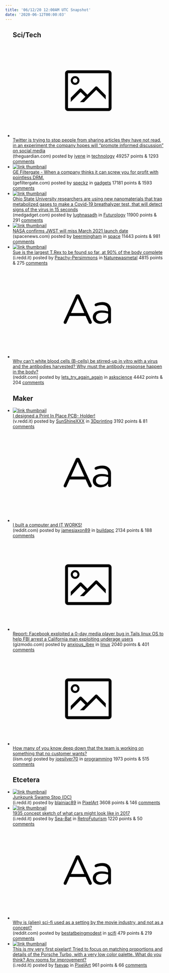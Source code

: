 ```yaml
---
title: '06/12/20 12:00AM UTC Snapshot'
date: '2020-06-12T00:00:03'
---
```

<ul>
<h2>Sci/Tech</h2>

<li><a href='https://www.theguardian.com/technology/2020/jun/11/twitter-aims-to-limit-people-sharing-articles-they-have-not-read'><svg version='1.1' viewBox='-34 -14 104 64' preserveAspectRatio='xMidYMid meet' xmlns='http://www.w3.org/2000/svg' xmlns:xlink='http://www.w3.org/1999/xlink'>
    <title>link thumbnail</title>
    <path d='M32,4H4A2,2,0,0,0,2,6V30a2,2,0,0,0,2,2H32a2,2,0,0,0,2-2V6A2,2,0,0,0,32,4ZM4,30V6H32V30Z'></path>
    <path d='M8.92,14a3,3,0,1,0-3-3A3,3,0,0,0,8.92,14Zm0-4.6A1.6,1.6,0,1,1,7.33,11,1.6,1.6,0,0,1,8.92,9.41Z'></path>
    <path d='M22.78,15.37l-5.4,5.4-4-4a1,1,0,0,0-1.41,0L5.92,22.9v2.83l6.79-6.79L16,22.18l-3.75,3.75H15l8.45-8.45L30,24V21.18l-5.81-5.81A1,1,0,0,0,22.78,15.37Z'></path>
    </svg></a><div><div class='linkTitle'><a href='https://www.theguardian.com/technology/2020/jun/11/twitter-aims-to-limit-people-sharing-articles-they-have-not-read'>Twitter is trying to stop people from sharing articles they have not read, in an experiment the company hopes will “promote informed discussion” on social media</a></div>(theguardian.com) posted by <a href='https://www.reddit.com/user/iyene'>iyene</a> in <a href='https://www.reddit.com/r/technology'>technology</a> 49257 points & 1293 <a href='https://www.reddit.com/r/technology/comments/h0y4hk/twitter_is_trying_to_stop_people_from_sharing/'>comments</a></div></li>

<li><a href='https://gefiltergate.com/'><img src='https://b.thumbs.redditmedia.com/q-AVpZkZ9aFMZQYFkQg4coAkphq2FznNGXI8cyeN_6s.jpg' alt='link thumbnail'></a><div><div class='linkTitle'><a href='https://gefiltergate.com/'>GE Filtergate - When a company thinks it can screw you for profit with pointless DRM.</a></div>(gefiltergate.com) posted by <a href='https://www.reddit.com/user/speckz'>speckz</a> in <a href='https://www.reddit.com/r/gadgets'>gadgets</a> 17181 points & 1593 <a href='https://www.reddit.com/r/gadgets/comments/h0z9jq/ge_filtergate_when_a_company_thinks_it_can_screw/'>comments</a></div></li>

<li><a href='https://www.medgadget.com/2020/06/breathalyzer-to-detect-covid-19-in-seconds.html'><img src='https://b.thumbs.redditmedia.com/oDQKF08cKfX8Ow-UTIyKWIhTFF5V0tZHkHvHk76pRRY.jpg' alt='link thumbnail'></a><div><div class='linkTitle'><a href='https://www.medgadget.com/2020/06/breathalyzer-to-detect-covid-19-in-seconds.html'>Ohio State University researchers are using new nanomaterials that trap metabolized gases to make a Covid-19 breathalyzer test, that will detect signs of the virus in 15 seconds</a></div>(medgadget.com) posted by <a href='https://www.reddit.com/user/lughnasadh'>lughnasadh</a> in <a href='https://www.reddit.com/r/Futurology'>Futurology</a> 11900 points & 291 <a href='https://www.reddit.com/r/Futurology/comments/h0xul7/ohio_state_university_researchers_are_using_new/'>comments</a></div></li>

<li><a href='https://spacenews.com/nasa-confirms-jwst-will-miss-march-2021-launch-date/'><img src='https://b.thumbs.redditmedia.com/9qcTy9H14WD5r9YcGrT55XezXHPyu9yXPHiW2aIJnRk.jpg' alt='link thumbnail'></a><div><div class='linkTitle'><a href='https://spacenews.com/nasa-confirms-jwst-will-miss-march-2021-launch-date/'>NASA confirms JWST will miss March 2021 launch date</a></div>(spacenews.com) posted by <a href='https://www.reddit.com/user/beermingham'>beermingham</a> in <a href='https://www.reddit.com/r/space'>space</a> 11443 points & 981 <a href='https://www.reddit.com/r/space/comments/h0x7v9/nasa_confirms_jwst_will_miss_march_2021_launch/'>comments</a></div></li>

<li><a href='https://i.redd.it/hx7sp809ga451.jpg'><img src='https://b.thumbs.redditmedia.com/l7JtNqVkn2l2LZVeSZZO7IJQULeMPjIFTVkI1NR6JYM.jpg' alt='link thumbnail'></a><div><div class='linkTitle'><a href='https://i.redd.it/hx7sp809ga451.jpg'>Sue is the largest T.Rex to be found so far, at 90% of the body complete</a></div>(i.redd.it) posted by <a href='https://www.reddit.com/user/Peachy-Persimmons'>Peachy-Persimmons</a> in <a href='https://www.reddit.com/r/Naturewasmetal'>Naturewasmetal</a> 4815 points & 275 <a href='https://www.reddit.com/r/Naturewasmetal/comments/h0zywd/sue_is_the_largest_trex_to_be_found_so_far_at_90/'>comments</a></div></li>

<li><a href='https://www.reddit.com/r/askscience/comments/h0vfq6/why_cant_white_blood_cells_bcells_be_stirredup_in/'><svg version='1.1' viewBox='-34 -12 104 64' preserveAspectRatio='xMidYMid slice' xmlns='http://www.w3.org/2000/svg' xmlns:xlink='http://www.w3.org/1999/xlink'>
    <title>text link thumbnail</title>
    <path d='M12.19,8.84a1.45,1.45,0,0,0-1.4-1h-.12a1.46,1.46,0,0,0-1.42,1L1.14,26.56a1.29,1.29,0,0,0-.14.59,1,1,0,0,0,1,1,1.12,1.12,0,0,0,1.08-.77l2.08-4.65h11l2.08,4.59a1.24,1.24,0,0,0,1.12.83,1.08,1.08,0,0,0,1.08-1.08,1.64,1.64,0,0,0-.14-.57ZM6.08,20.71l4.59-10.22,4.6,10.22Z'>
    </path>
    <path d='M32.24,14.78A6.35,6.35,0,0,0,27.6,13.2a11.36,11.36,0,0,0-4.7,1,1,1,0,0,0-.58.89,1,1,0,0,0,.94.92,1.23,1.23,0,0,0,.39-.08,8.87,8.87,0,0,1,3.72-.81c2.7,0,4.28,1.33,4.28,3.92v.5a15.29,15.29,0,0,0-4.42-.61c-3.64,0-6.14,1.61-6.14,4.64v.05c0,2.95,2.7,4.48,5.37,4.48a6.29,6.29,0,0,0,5.19-2.48V26.9a1,1,0,0,0,1,1,1,1,0,0,0,1-1.06V19A5.71,5.71,0,0,0,32.24,14.78Zm-.56,7.7c0,2.28-2.17,3.89-4.81,3.89-1.94,0-3.61-1.06-3.61-2.86v-.06c0-1.8,1.5-3,4.2-3a15.2,15.2,0,0,1,4.22.61Z'>
    </path>
    </svg></a><div><div class='linkTitle'><a href='https://www.reddit.com/r/askscience/comments/h0vfq6/why_cant_white_blood_cells_bcells_be_stirredup_in/'>Why can't white blood cells (B-cells) be stirred-up in vitro with a virus and the antibodies harvested? Why must the antibody response happen in the body?</a></div>(reddit.com) posted by <a href='https://www.reddit.com/user/lets_try_again_again'>lets_try_again_again</a> in <a href='https://www.reddit.com/r/askscience'>askscience</a> 4442 points & 204 <a href='https://www.reddit.com/r/askscience/comments/h0vfq6/why_cant_white_blood_cells_bcells_be_stirredup_in/'>comments</a></div></li>

<h2>Maker</h2>

<li><a href='https://v.redd.it/a39b70m8ca451'><img src='https://b.thumbs.redditmedia.com/w3eAUrypgr-ClVF6kk3aeO6YctSmAn54Yq1JIW76RnE.jpg' alt='link thumbnail'></a><div><div class='linkTitle'><a href='https://v.redd.it/a39b70m8ca451'>I designed a Print In Place PCB- Holder!</a></div>(v.redd.it) posted by <a href='https://www.reddit.com/user/SunShineXXX'>SunShineXXX</a> in <a href='https://www.reddit.com/r/3Dprinting'>3Dprinting</a> 3192 points & 81 <a href='https://www.reddit.com/r/3Dprinting/comments/h0zljx/i_designed_a_print_in_place_pcb_holder/'>comments</a></div></li>

<li><a href='https://www.reddit.com/r/buildapc/comments/h0sbum/i_built_a_computer_and_it_works/'><svg version='1.1' viewBox='-34 -12 104 64' preserveAspectRatio='xMidYMid slice' xmlns='http://www.w3.org/2000/svg' xmlns:xlink='http://www.w3.org/1999/xlink'>
    <title>text link thumbnail</title>
    <path d='M12.19,8.84a1.45,1.45,0,0,0-1.4-1h-.12a1.46,1.46,0,0,0-1.42,1L1.14,26.56a1.29,1.29,0,0,0-.14.59,1,1,0,0,0,1,1,1.12,1.12,0,0,0,1.08-.77l2.08-4.65h11l2.08,4.59a1.24,1.24,0,0,0,1.12.83,1.08,1.08,0,0,0,1.08-1.08,1.64,1.64,0,0,0-.14-.57ZM6.08,20.71l4.59-10.22,4.6,10.22Z'>
    </path>
    <path d='M32.24,14.78A6.35,6.35,0,0,0,27.6,13.2a11.36,11.36,0,0,0-4.7,1,1,1,0,0,0-.58.89,1,1,0,0,0,.94.92,1.23,1.23,0,0,0,.39-.08,8.87,8.87,0,0,1,3.72-.81c2.7,0,4.28,1.33,4.28,3.92v.5a15.29,15.29,0,0,0-4.42-.61c-3.64,0-6.14,1.61-6.14,4.64v.05c0,2.95,2.7,4.48,5.37,4.48a6.29,6.29,0,0,0,5.19-2.48V26.9a1,1,0,0,0,1,1,1,1,0,0,0,1-1.06V19A5.71,5.71,0,0,0,32.24,14.78Zm-.56,7.7c0,2.28-2.17,3.89-4.81,3.89-1.94,0-3.61-1.06-3.61-2.86v-.06c0-1.8,1.5-3,4.2-3a15.2,15.2,0,0,1,4.22.61Z'>
    </path>
    </svg></a><div><div class='linkTitle'><a href='https://www.reddit.com/r/buildapc/comments/h0sbum/i_built_a_computer_and_it_works/'>I built a computer and IT WORKS!</a></div>(reddit.com) posted by <a href='https://www.reddit.com/user/jamesjaxon89'>jamesjaxon89</a> in <a href='https://www.reddit.com/r/buildapc'>buildapc</a> 2134 points & 188 <a href='https://www.reddit.com/r/buildapc/comments/h0sbum/i_built_a_computer_and_it_works/'>comments</a></div></li>

<li><a href='https://gizmodo.com/report-facebook-helped-the-fbi-exploit-vulnerability-i-1843988377'><svg version='1.1' viewBox='-34 -14 104 64' preserveAspectRatio='xMidYMid meet' xmlns='http://www.w3.org/2000/svg' xmlns:xlink='http://www.w3.org/1999/xlink'>
    <title>link thumbnail</title>
    <path d='M32,4H4A2,2,0,0,0,2,6V30a2,2,0,0,0,2,2H32a2,2,0,0,0,2-2V6A2,2,0,0,0,32,4ZM4,30V6H32V30Z'></path>
    <path d='M8.92,14a3,3,0,1,0-3-3A3,3,0,0,0,8.92,14Zm0-4.6A1.6,1.6,0,1,1,7.33,11,1.6,1.6,0,0,1,8.92,9.41Z'></path>
    <path d='M22.78,15.37l-5.4,5.4-4-4a1,1,0,0,0-1.41,0L5.92,22.9v2.83l6.79-6.79L16,22.18l-3.75,3.75H15l8.45-8.45L30,24V21.18l-5.81-5.81A1,1,0,0,0,22.78,15.37Z'></path>
    </svg></a><div><div class='linkTitle'><a href='https://gizmodo.com/report-facebook-helped-the-fbi-exploit-vulnerability-i-1843988377'>Report: Facebook exploited a 0-day media player bug in Tails linux OS to help FBI arrest a California man exploiting underage users</a></div>(gizmodo.com) posted by <a href='https://www.reddit.com/user/anxious_ibex'>anxious_ibex</a> in <a href='https://www.reddit.com/r/linux'>linux</a> 2040 points & 401 <a href='https://www.reddit.com/r/linux/comments/h0pfxz/report_facebook_exploited_a_0day_media_player_bug/'>comments</a></div></li>

<li><a href='https://iism.org/article/how-many-of-you-know-deep-down-that-the-team-is-working-on-something-that-no-customer-wants-54'><svg version='1.1' viewBox='-34 -14 104 64' preserveAspectRatio='xMidYMid meet' xmlns='http://www.w3.org/2000/svg' xmlns:xlink='http://www.w3.org/1999/xlink'>
    <title>link thumbnail</title>
    <path d='M32,4H4A2,2,0,0,0,2,6V30a2,2,0,0,0,2,2H32a2,2,0,0,0,2-2V6A2,2,0,0,0,32,4ZM4,30V6H32V30Z'></path>
    <path d='M8.92,14a3,3,0,1,0-3-3A3,3,0,0,0,8.92,14Zm0-4.6A1.6,1.6,0,1,1,7.33,11,1.6,1.6,0,0,1,8.92,9.41Z'></path>
    <path d='M22.78,15.37l-5.4,5.4-4-4a1,1,0,0,0-1.41,0L5.92,22.9v2.83l6.79-6.79L16,22.18l-3.75,3.75H15l8.45-8.45L30,24V21.18l-5.81-5.81A1,1,0,0,0,22.78,15.37Z'></path>
    </svg></a><div><div class='linkTitle'><a href='https://iism.org/article/how-many-of-you-know-deep-down-that-the-team-is-working-on-something-that-no-customer-wants-54'>How many of you know deep down that the team is working on something that no customer wants?</a></div>(iism.org) posted by <a href='https://www.reddit.com/user/joesilver70'>joesilver70</a> in <a href='https://www.reddit.com/r/programming'>programming</a> 1973 points & 515 <a href='https://www.reddit.com/r/programming/comments/h0u1iq/how_many_of_you_know_deep_down_that_the_team_is/'>comments</a></div></li>

<h2>Etcetera</h2>

<li><a href='https://i.redd.it/d9887wwnu7451.png'><img src='https://b.thumbs.redditmedia.com/VdVzCxyEUntnesQkYDp4Era0tyuThTi6q3s5EM6xc6o.jpg' alt='link thumbnail'></a><div><div class='linkTitle'><a href='https://i.redd.it/d9887wwnu7451.png'>Junkpunk Swamp Stop (OC)</a></div>(i.redd.it) posted by <a href='https://www.reddit.com/user/blainiac89'>blainiac89</a> in <a href='https://www.reddit.com/r/PixelArt'>PixelArt</a> 3608 points & 146 <a href='https://www.reddit.com/r/PixelArt/comments/h0st4k/junkpunk_swamp_stop_oc/'>comments</a></div></li>

<li><a href='https://i.redd.it/6jkhw2u2o8451.jpg'><img src='https://a.thumbs.redditmedia.com/eD8DdlSWWdKgMfr3LWeqYAPHlfaoZLr-X5JB0dEKEZ4.jpg' alt='link thumbnail'></a><div><div class='linkTitle'><a href='https://i.redd.it/6jkhw2u2o8451.jpg'>1935 concept sketch of what cars might look like in 2017</a></div>(i.redd.it) posted by <a href='https://www.reddit.com/user/Sea-Bat'>Sea-Bat</a> in <a href='https://www.reddit.com/r/RetroFuturism'>RetroFuturism</a> 1220 points & 50 <a href='https://www.reddit.com/r/RetroFuturism/comments/h0uyo7/1935_concept_sketch_of_what_cars_might_look_like/'>comments</a></div></li>

<li><a href='https://www.reddit.com/r/scifi/comments/h0up9i/why_is_alien_scifi_used_as_a_setting_by_the_movie/'><svg version='1.1' viewBox='-34 -12 104 64' preserveAspectRatio='xMidYMid slice' xmlns='http://www.w3.org/2000/svg' xmlns:xlink='http://www.w3.org/1999/xlink'>
    <title>text link thumbnail</title>
    <path d='M12.19,8.84a1.45,1.45,0,0,0-1.4-1h-.12a1.46,1.46,0,0,0-1.42,1L1.14,26.56a1.29,1.29,0,0,0-.14.59,1,1,0,0,0,1,1,1.12,1.12,0,0,0,1.08-.77l2.08-4.65h11l2.08,4.59a1.24,1.24,0,0,0,1.12.83,1.08,1.08,0,0,0,1.08-1.08,1.64,1.64,0,0,0-.14-.57ZM6.08,20.71l4.59-10.22,4.6,10.22Z'>
    </path>
    <path d='M32.24,14.78A6.35,6.35,0,0,0,27.6,13.2a11.36,11.36,0,0,0-4.7,1,1,1,0,0,0-.58.89,1,1,0,0,0,.94.92,1.23,1.23,0,0,0,.39-.08,8.87,8.87,0,0,1,3.72-.81c2.7,0,4.28,1.33,4.28,3.92v.5a15.29,15.29,0,0,0-4.42-.61c-3.64,0-6.14,1.61-6.14,4.64v.05c0,2.95,2.7,4.48,5.37,4.48a6.29,6.29,0,0,0,5.19-2.48V26.9a1,1,0,0,0,1,1,1,1,0,0,0,1-1.06V19A5.71,5.71,0,0,0,32.24,14.78Zm-.56,7.7c0,2.28-2.17,3.89-4.81,3.89-1.94,0-3.61-1.06-3.61-2.86v-.06c0-1.8,1.5-3,4.2-3a15.2,15.2,0,0,1,4.22.61Z'>
    </path>
    </svg></a><div><div class='linkTitle'><a href='https://www.reddit.com/r/scifi/comments/h0up9i/why_is_alien_scifi_used_as_a_setting_by_the_movie/'>Why is (alien) sci-fi used as a setting by the movie industry, and not as a concept?</a></div>(reddit.com) posted by <a href='https://www.reddit.com/user/bestatbeingmodest'>bestatbeingmodest</a> in <a href='https://www.reddit.com/r/scifi'>scifi</a> 479 points & 219 <a href='https://www.reddit.com/r/scifi/comments/h0up9i/why_is_alien_scifi_used_as_a_setting_by_the_movie/'>comments</a></div></li>

<li><a href='https://i.redd.it/11rbq8ovfb451.jpg'><img src='https://b.thumbs.redditmedia.com/JbdE6FHmkIo-cj_UtgheY-9iQptmgJJ4FnWsF7YQ4nE.jpg' alt='link thumbnail'></a><div><div class='linkTitle'><a href='https://i.redd.it/11rbq8ovfb451.jpg'>This is my very first pixelart! Tried to focus on matching proportions and details of the Porsche Turbo, with a very low color palette. What do you think? Any rooms for improvement?</a></div>(i.redd.it) posted by <a href='https://www.reddit.com/user/fsevap'>fsevap</a> in <a href='https://www.reddit.com/r/PixelArt'>PixelArt</a> 961 points & 66 <a href='https://www.reddit.com/r/PixelArt/comments/h13qn8/this_is_my_very_first_pixelart_tried_to_focus_on/'>comments</a></div></li>

</ul>

